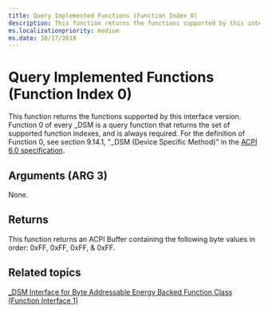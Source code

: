 ```yaml
---
title: Query Implemented Functions (Function Index 0)
description: This function returns the functions supported by this interface version.
ms.localizationpriority: medium
ms.date: 10/17/2018
---
```


# Query Implemented Functions (Function Index 0)


This function returns the functions supported by this interface version. Function 0 of every \_DSM is a query function that returns the set of supported function indexes, and is always required. For the definition of Function 0, see section 9.14.1, "\_DSM (Device Specific Method)" in the [ACPI 6.0 specification](https://uefi.org/specifications).

## Arguments (ARG 3)


None.

## Returns


This function returns an ACPI Buffer containing the following byte values in order: 0xFF, 0xFF, 0xFF, & 0xFF.

## Related topics


[\_DSM Interface for Byte Addressable Energy Backed Function Class (Function Interface 1)](-dsm-interface-for-byte-addressable-energy-backed-function-class--function-interface-1-.md)

